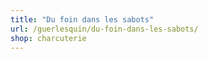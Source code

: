 ```yaml
---
title: "Du foin dans les sabots"
url: /guerlesquin/du-foin-dans-les-sabots/
shop: charcuterie
---
```

